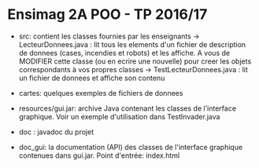 Ensimag 2A POO - TP 2016/17
============================

- src: contient les classes fournies par les enseignants
  -> LecteurDonnees.java         : lit tous les elements d'un fichier de description de donnees (cases, incendies et robots) et les affiche.
                                   A vous de MODIFIER cette classe (ou en ecrire une nouvelle) pour creer les objets correspondants à vos propres classes
  -> TestLecteurDonnees.java     : lit un fichier de donnees et affiche son contenu

- cartes: quelques exemples de fichiers de donnees

- resources/gui.jar: archive Java contenant les classes de l'interface graphique. Voir un exemple d'utilisation dans TestInvader.java

- doc : javadoc du projet

- doc_gui: la documentation (API) des classes de l'interface graphique contenues dans gui.jar. Point d'entrée: index.html
